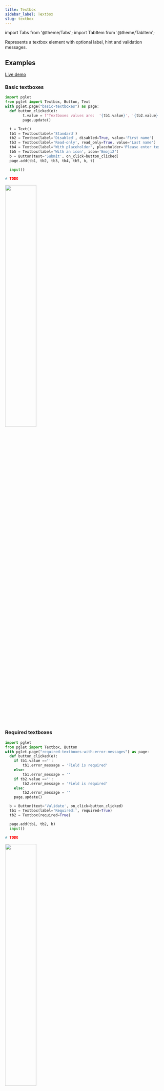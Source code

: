 ```yaml
---
title: Textbox
sidebar_label: Textbox
slug: textbox
---
```

import Tabs from '@theme/Tabs';
import TabItem from '@theme/TabItem';

Represents a textbox element with optional label, hint and validation messages.

## Examples

[Live demo](https://python-textbox-example.pgletio.repl.co)

### Basic textboxes

<Tabs groupId="language">
  <TabItem value="python" label="Python" default>

```python
import pglet
from pglet import Textbox, Button, Text
with pglet.page("basic-textboxes") as page:
  def button_clicked(e):
        t.value = f"Textboxes values are:  '{tb1.value}', '{tb2.value}', '{tb3.value}', '{tb4.value}', '{tb5.value}'."
        page.update()

  t = Text()
  tb1 = Textbox(label='Standard')
  tb2 = Textbox(label='Disabled', disabled=True, value='First name')
  tb3 = Textbox(label='Read-only', read_only=True, value='Last name')  
  tb4 = Textbox(label="With placeholder", placeholder='Please enter text here')
  tb5 = Textbox(label='With an icon', icon='Emoji2')
  b = Button(text='Submit', on_click=button_clicked)
  page.add(tb1, tb2, tb3, tb4, tb5, b, t)

  input()
```
  </TabItem>
  <TabItem value="powershell" label="PowerShell">

```powershell
# TODO
```

  </TabItem>
</Tabs>

<img src="/img/docs/controls/textbox/basic-textboxes.gif" width="45%" />

### Required textboxes

<Tabs groupId="language">
  <TabItem value="python" label="Python" default>

```python
import pglet
from pglet import Textbox, Button
with pglet.page("required-textboxes-with-error-messages") as page:
  def button_clicked(e):
    if tb1.value =='':
        tb1.error_message = 'Field is required'
    else:
        tb1.error_message = ''
    if tb2.value =='':
        tb2.error_message = 'Field is required'
    else:
        tb2.error_message = ''
    page.update()

  b = Button(text='Validate', on_click=button_clicked)
  tb1 = Textbox(label='Required:', required=True)
  tb2 = Textbox(required=True)

  page.add(tb1, tb2, b)
  input()
```
  </TabItem>
  <TabItem value="powershell" label="PowerShell">

```powershell
# TODO
```

  </TabItem>
</Tabs>

<img src="/img/docs/controls/textbox/required-textboxes.gif" width="45%" />

### Textbox with `change` event

<Tabs groupId="language">
  <TabItem value="python" label="Python" default>

```python
import pglet
from pglet import Text, Textbox

with pglet.page("textbox-with-change-event") as page:

    def textbox_changed(e):
        t.value = e.control.value
        page.update()

    t = Text()
    tb = Textbox(
        label="Textbox with 'change' event:",
        on_change=textbox_changed,
    )

    page.add(tb, t)
    input()
```
  </TabItem>
  <TabItem value="powershell" label="PowerShell">

```powershell
# TODO
```

  </TabItem>
</Tabs>

<img src="/img/docs/controls/textbox/textbox-with-change-event.gif" width="45%" />

### Password with reveal button

<Tabs groupId="language">
  <TabItem value="python" label="Python" default>

```python
import pglet
from pglet import Textbox
with pglet.page("password-with-reveal-button") as page:

  page.add(Textbox(label='Password with reveal button', password=True))
  
```
  </TabItem>
  <TabItem value="powershell" label="PowerShell">

```powershell
# TODO
```

  </TabItem>
</Tabs>

<img src="/img/docs/controls/textbox/password-with-reveal-button.gif" width="45%" />

### Multiline textboxes

<Tabs groupId="language">
  <TabItem value="python" label="Python" default>

```python
import pglet
from pglet import Textbox
with pglet.page("multiline-textboxes") as page:

  page.add(
      Textbox(label='standard', multiline=True),
      Textbox(label='disabled', multiline=True, disabled=True, value='line1\nline2\nline3\nline4\nline5\n'),
      Textbox(label='With auto adjusted height', multiline=True, auto_adjust_height=True))
  
```
  </TabItem>
  <TabItem value="powershell" label="PowerShell">

```powershell
# TODO
```

  </TabItem>
</Tabs>

<img src="/img/docs/controls/textbox/multiline-textboxes.gif" width="45%" />

### Underlined and borderless textboxes

<Tabs groupId="language">
  <TabItem value="python" label="Python" default>

```python
import pglet
from pglet import Textbox
with pglet.page("underlined-and-borderless-textboxes") as page:

  page.add(
    Textbox(label='Underlined', underlined=True, placeholder='Enter text here'),
    Textbox(label='Borderless', borderless=True, placeholder='Enter text here'))
  
```
  </TabItem>
  <TabItem value="powershell" label="PowerShell">

```powershell
# TODO
```

  </TabItem>
</Tabs>

<img src="/img/docs/controls/textbox/underlined-and-borderless-textboxes.gif" width="45%" />

### Underlined and borderless textboxes

<Tabs groupId="language">
  <TabItem value="python" label="Python" default>

```python
import pglet
from pglet import Textbox
with pglet.page("suffix-prefix-textboxes") as page:

  page.add(
    Textbox(label='With prefix', prefix='https://'),
    Textbox(label='With suffix', suffix='.com'),
    Textbox(label='With prefix and suffix', prefix='https://', suffix='.com'))
  
```
  </TabItem>
  <TabItem value="powershell" label="PowerShell">

```powershell
# TODO
```

  </TabItem>
</Tabs>

<img src="/img/docs/controls/textbox/suffix-prefix-textboxes.png" width="45%" />

## Properties

| Name           | Type   | Default | Description |
| -------------- | ------ | ------- | ----------- |
| `value`        | string |         | Current value of the textbox. |
| `label`        | string |         | Label to display above the textbox.  |
| `placeholder`  | string |         | The short hint displayed in the textbox before the user enters a value. |
| `errorMessage` | string |         | Static error message displayed below the textbox. |
| `description`  | string |         | Description displayed below the textbox to provide additional details about what text to enter. |
| `prefix`       | string |         | Prefix displayed before the textbox contents. This is not included in the value. |
| `suffix`       | string |         | Suffix displayed after the textbox contents. This is not included in the value. |
| `icon`         | string |         | Icon shown in the textbox. |
| `iconColor`    | string |         | Icon color. |
| `multiline`    | bool   | `false` | Whether or not the textbox is a multiline text field. |
| `required`     | bool   | `false` | Display textbox as required. |
| `readOnly`     | bool   | `false` | If true, the textbox is readonly. |
| `autoAdjustHeight`     | bool   | `false` | For multiline textboxes, whether or not to auto adjust textbox height. |
| `borderless`   | bool   | `false` | Whether or not the textbox is borderless. |
| `underlined`   | bool   | `false` | Whether or not the textbox is underlined. |
| `align`        | string | `left`  | Text alignment within textbox: `left` or `right`. |
| `password`     | bool   | `false` | Whether the textbox is a masked field for entering password. |
| `onChange`     | bool   | `false` | Whether `change` event should be fired while text is typed into the Textbox. This property is used by command-based client libraries only like Bash. |

## Events

| Name      | Description |
| --------- | ----------- |
| `change`  | Fires when the typed input for the Textbox has changed. For performance optimization this event is disabled unless `onChange` property set to `true`. |
